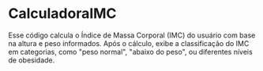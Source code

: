 # CalculadoraIMC
 Esse código calcula o Índice de Massa Corporal (IMC) do usuário com base na altura e peso informados. Após o cálculo, exibe a classificação do IMC em categorias, como "peso normal", "abaixo do peso", ou diferentes níveis de obesidade.
